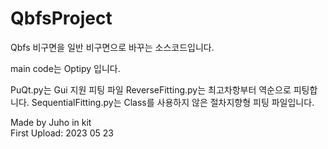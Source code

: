 # QbfsProject

Qbfs 비구면을 일반 비구면으로 바꾸는 소스코드입니다.

main code는 Optipy 입니다.

PuQt.py는 Gui 지원 피팅 파일
ReverseFitting.py는 최고차항부터 역순으로 피팅합니다.
SequentialFitting.py는 Class를 사용하지 않은 절차지향형 피팅 파일입니다.

Made by Juho in kit  
First Upload: 2023 05 23
